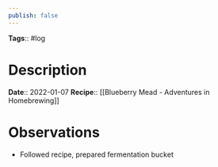 ```yaml
---
publish: false
---
```

**Tags**:: #log

# Description
**Date**:: 2022-01-07
**Recipe**:: [[Blueberry Mead - Adventures in Homebrewing]]

# Observations
- Followed recipe, prepared fermentation bucket